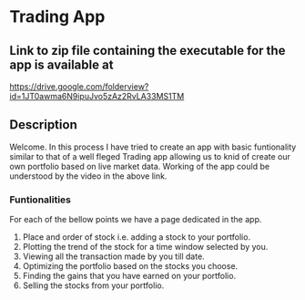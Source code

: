# Trading App


## Link to zip file containing the executable for the app is available at
https://drive.google.com/folderview?id=1JT0awma6N9ipuJvo5zAz2RvLA33MS1TM


## Description
Welcome. In this process I have tried to create an app with basic funtionality similar to that of a well fleged Trading app allowing us to knid of create our own portfolio based on live market data. Working of the app could be understood by the video in the above link.

### Funtionalities
For each of the bellow points we have a page dedicated in the app.
1. Place and order of stock i.e. adding a stock to your portfolio.
2. Plotting the trend of the stock for a time window selected by you.
3. Viewing all the transaction made by you till date.
4. Optimizing the portfolio based on the stocks you choose.
5. Finding the gains that you have earned on your portfolio.
6. Selling the stocks from your portfolio.
